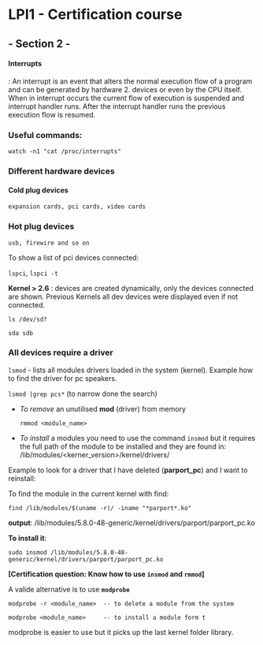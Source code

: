 
# LPI1 - Certification course

## - Section 2 -

#### Interrupts
: An interrupt is an event that alters the normal execution flow of a program and can be generated by hardware 2. devices or even by the CPU itself. When in interrupt occurs the current flow of execution is suspended and interrupt handler runs. After the interrupt handler runs the previous execution flow is resumed.

### Useful commands:

`watch -n1 "cat /proc/interrupts"`

### Different hardware devices

#### Cold plug devices
    expansion cards, pci cards, video cards
### Hot plug devices
    usb, firewire and so on

To show a list of pci devices connected:

`lspci`, `lspci -t`

**Kernel > 2.6** : devices are created dynamically, only the devices connected are shown. Previous Kernels all dev devices were displayed even if not connected.

`ls /dev/sd?`

    sda sdb

### All devices require a driver 

`lsmod` - lists all modules drivers loaded in the system (kernel). Example how to find the driver for pc speakers.

`lsmod |grep pcs*` (to narrow done the search)

- *To remove* an unutilised **mod** (driver) from memory

    `rmmod <module_name>`
- *To install* a modules you need to use the command `insmod` but it requires the full path of the module to be installed and they are found in: /lib/modules/<kerner_version>/kernel/drivers/

Example to look for a driver that I have deleted (**parport_pc**) and I want to reinstall:

To find the module in the current kernel with find:

`find /lib/modules/$(uname -r)/ -iname "*parport*.ko"`

**output**:  /lib/modules/5.8.0-48-generic/kernel/drivers/parport/parport_pc.ko

**To install it**:

`sudo insmod /lib/modules/5.8.0-48-generic/kernel/drivers/parport/parport_pc.ko`

**[Certification question: Know how to use `insmod` and `rmmod`]**

A valide alternative is to use **`modprobe`**

```
modprobe -r <module_name>  -- to delete a module from the system

modprobe <module_name>     -- to install a module form t
```
modprobe is easier to use but it picks up the last kernel folder library.
    


